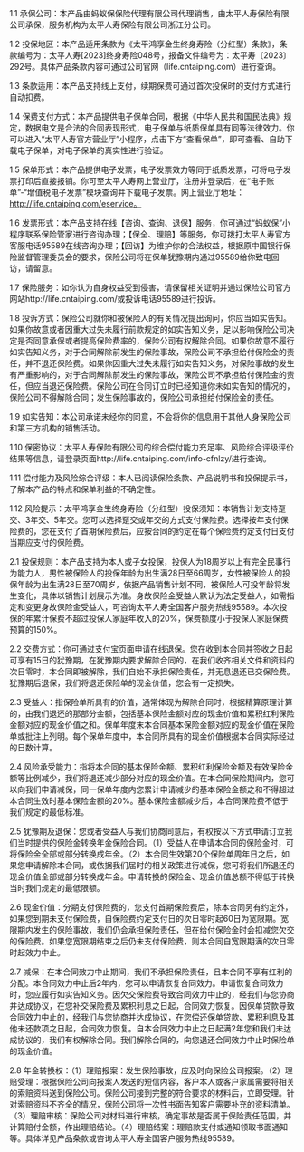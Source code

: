 1.1 承保公司：本产品由蚂蚁保保险代理有限公司代理销售，由太平人寿保险有限公司承保，服务机构为太平人寿保险有限公司浙江分公司。

1.2 投保地区：本产品适用条款为《太平鸿享金生终身寿险（分红型）条款》，条款编号为：太平人寿[2023]终身寿险048号，报备文件编号为：太平寿〔2023〕292号。具体产品条款内容可通过公司官网（life.cntaiping.com）进行查询。

1.3 条款适用：本产品支持线上支付，续期保费可通过首次投保时的支付方式进行自动扣费。

1.4 保费支付方式：本产品提供电子保单合同，根据《中华人民共和国民法典》规定，数据电文是合法的合同表现形式，电子保单与纸质保单具有同等法律效力。你可以进入“太平人寿官方营业厅”小程序，点击下方“查看保单”，即可查看、自助下载电子保单，对电子保单的真实性进行验证。

1.5 保单形式：本产品提供电子发票，电子发票效力等同于纸质发票，可将电子发票打印后直接报销。你可至太平人寿网上营业厅，注册并登录后，在“电子账单”-“增值税电子发票”模块查询并下载电子发票。网上营业厅地址：http://life.cntaiping.com/eservice。

1.6 发票形式：本产品支持在线【咨询、查询、退保】服务，你可通过“蚂蚁保”小程序联系保险管家进行咨询办理；【保全、理赔】等服务，你可拨打太平人寿官方客服电话95589在线咨询办理；【回访】为维护你的合法权益，根据原中国银行保险监督管理委员会的要求，保险公司将在保单犹豫期内通过95589给你致电回访，请留意。

1.7 保险服务：如你认为自身权益受到侵害，请保留相关证明并通过保险公司官方网站http://life.cntaiping.com/或投诉电话95589进行投诉。

1.8 投诉方式：保险公司就你和被保险人的有关情况提出询问，你应当如实告知。如果你故意或者因重大过失未履行前款规定的如实告知义务，足以影响保险公司决定是否同意承保或者提高保险费率的，保险公司有权解除合同。如果你故意不履行如实告知义务，对于合同解除前发生的保险事故，保险公司不承担给付保险金的责任，并不退还保险费。如果你因重大过失未履行如实告知义务，对保险事故的发生有严重影响的，对于合同解除前发生的保险事故，保险公司不承担给付保险金的责任，但应当退还保险费。保险公司在合同订立时已经知道你未如实告知的情况的，保险公司不得解除合同；发生保险事故的，保险公司承担给付保险金的责任。

1.9 如实告知：本公司承诺未经你的同意，不会将你的信息用于其他人身保险公司和第三方机构的销售活动。

1.10 保密协议：太平人寿保险有限公司的综合偿付能力充足率、风险综合评级评价结果等信息，请登录页面http://life.cntaiping.com/info-cfnlzy/进行查询。

1.11 偿付能力及风险综合评级：本人已阅读保险条款、产品说明书和投保提示书，了解本产品的特点和保单利益的不确定性。

1.12 风险提示：太平鸿享金生终身寿险（分红型）投保须知：本销售计划支持趸交、3年交、5年交。您可以选择趸交或年交的方式支付保险费。选择按年支付保险费的，您在支付了首期保险费后，应按合同的约定在每个保险费约定支付日支付当期应支付的保险费。

2.1 投保规则：本产品支持为本人或子女投保，投保人为18周岁以上有完全民事行为能力人，男性被保险人的投保年龄为出生满28日至66周岁，女性被保险人的投保年龄为出生满28日至70周岁，依据产品销售计划不同，被保险人可投年龄将发生变化，具体以销售计划展示为准。身故保险金受益人默认为法定受益人，如需指定和变更身故保险金受益人，可咨询太平人寿全国客户服务热线95589。本次投保的年累计保费不超过投保人家庭年收入的20%，保费额度小于投保人家庭保费预算的150%。

2.2 交费方式：你可通过支付宝页面申请在线退保。您在收到本合同并签收之日起可享有15日的犹豫期，在犹豫期内要求解除合同的，在我们收齐相关文件和资料的次日零时，本合同即被解除，我们自始不承担保险责任，并无息退还已交保险费。犹豫期后退保，我们将退还保险单的现金价值，您会有一定损失。

2.3 受益人：指保险单所具有的价值，通常体现为解除合同时，根据精算原理计算的，由我们退还的那部分金额，包括基本保险金额对应的现金价值和累积红利保险金额对应的现金价值之和。保单年度末本合同基本保险金额对应的现金价值在保险单或批注上列明。每个保单年度中，本合同所具有的现金价值根据本合同实际经过的日数计算。

2.4 风险承受能力：指将本合同的基本保险金额、累积红利保险金额及有效保险金额等比例减少，我们将退还减少部分对应的现金价值。在本合同保险期间内，您可以向我们申请减保，同一保单年度内您累计申请减少的基本保险金额之和不得超过本合同生效时基本保险金额的20%。基本保险金额减少后，本合同保险费不低于我们规定的最低标准。

2.5 犹豫期及退保：您或者受益人与我们协商同意后，有权按以下方式申请订立我们当时提供的保险金转换年金保险合同。（1）受益人在申请本合同的保险金时，可将保险金全部或部分转换成年金。（2）本合同生效第20个保险单周年日之后，如果您申请解除本合同，或依据我们届时的相关政策进行减保，您可将我们所退还的现金价值全部或部分转换成年金。申请转换的保险金、现金价值总额不得低于转换当时我们规定的最低限额。

2.6 现金价值：分期支付保险费的，您支付首期保险费后，除本合同另有约定外，如果您到期未支付保险费，自保险费约定支付日的次日零时起60日为宽限期。宽限期内发生的保险事故，我们仍会承担保险责任，但在给付保险金时会扣减您欠交的保险费。如果您宽限期结束之后仍未支付保险费，则本合同自宽限期满的次日零时起效力中止。

2.7 减保：在本合同效力中止期间，我们不承担保险责任，且本合同不享有红利的分配。本合同效力中止后2年内，您可以申请恢复合同效力。申请恢复合同效力时，您应履行如实告知义务。因欠交保险费导致合同效力中止的，经我们与您协商并达成协议，在您补交保险费及累积利息之日起，合同效力恢复。因保单贷款导致合同效力中止的，经我们与您协商并达成协议，在您偿还保单贷款、累积利息及其他未还款项之日起，合同效力恢复。自本合同效力中止之日起满2年您和我们未达成协议的，我们有权解除合同。我们解除合同的，向您退还合同效力中止时保险单的现金价值。

2.8 年金转换权：（1）理赔报案：发生保险事故，应及时向保险公司报案。（2）理赔受理：根据保险公司向报案人发送的短信内容，客户本人或客户家属需要将相关的索赔资料送到保险公司。保险公司接到完整的符合要求的材料后，立即受理。针对索赔资料不齐全的情况，保险公司将一次性书面告知客户需要补充的资料清单。（3）理赔审核：保险公司对材料进行审核，确定事故是否属于保险责任范围，并计算赔付金额，作出理赔结论。（4）理赔结案：理赔款支付或通知领取书面通知等。具体详见产品条款或咨询太平人寿全国客户服务热线95589。